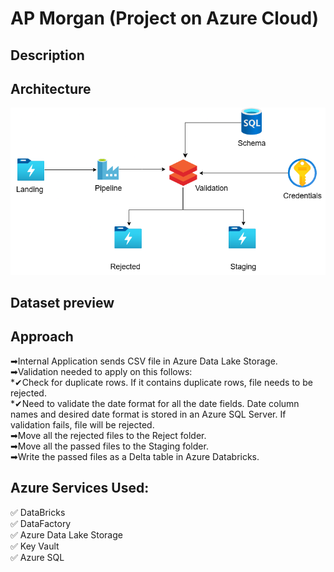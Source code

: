 # AP Morgan (Project on Azure Cloud)
## Description



## Architecture
![Alt text](Architecture.png)

## Dataset preview  


## Approach  
➡Internal Application sends CSV file in Azure Data Lake Storage.  
➡Validation needed to apply on this follows:  
  *✔Check for duplicate rows. If it contains duplicate rows, file needs to be rejected.  
  *✔Need to validate the date format for all the date fields. Date column names and desired date format is stored in an Azure SQL Server. If validation fails, file        will be rejected.  
➡Move all the rejected files to the Reject folder.  
➡Move all the passed files to the Staging folder.  
➡Write the passed files as a Delta table in Azure Databricks.  

## Azure Services Used:  
✅ DataBricks    
✅ DataFactory  
✅ Azure Data Lake Storage   
✅ Key Vault  
✅ Azure SQL  
